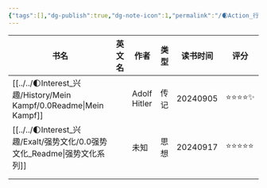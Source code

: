 ```yaml
---
{"tags":[],"dg-publish":true,"dg-note-icon":1,"permalink":"/🌒Action_行动/Liber/Book List（已读）/","dgPassFrontmatter":true,"noteIcon":1,"created":"2024-08-26T19:35:30.882+08:00","updated":"2024-09-19T21:16:40.971+08:00"}
---
```



| 书名                                                                  | 英文名 | 作者           | 类型  | 读书时间     | 评分    |
| ------------------------------------------------------------------- | --- | ------------ | --- | -------- | ----- |
| [[../../🌓Interest_兴趣/History/Mein Kampf/0.0Readme\|Mein Kampf]] |     | Adolf Hitler | 传记  | 20240905 | ⭐⭐⭐⭐✨ |
| [[../../🌓Interest_兴趣/Exalt/强势文化/0.0强势文化_Readme\|强势文化系列]]        |     | 未知           | 思想  | 20240917 | ⭐⭐⭐⭐⭐ |
|                                                                     |     |              |     |          |       |
|                                                                     |     |              |     |          |       |

